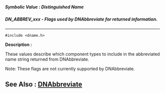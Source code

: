 ##### Symbolic Value : Distinguished Name
##### DN_ABBREV_xxx - Flags used by DNAbbreviate for returned information.
---
```
#include <dname.h>
```
**Description :**

These values describe which component types to include in the abbreviated name 
string returned from DNAbbreviate.

Note:  These flags are not currently supported by DNAbbreviate.

**See Also :**
[DNAbbreviate](/reference/Func/DNAbbreviate)
---
